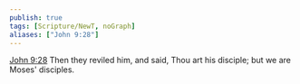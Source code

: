 ```yaml
---
publish: true
tags: [Scripture/NewT, noGraph]
aliases: ["John 9:28"]
---
```

[John 9:28](https://churchofjesuschrist.org/study/scriptures/nt/john/9?lang=eng&id=p28#p28) Then they reviled him, and said, Thou art his disciple; but we are Moses' disciples.

